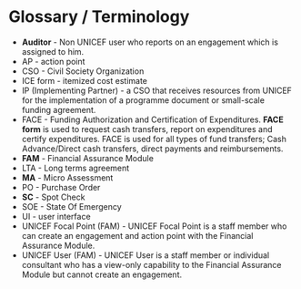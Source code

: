 # Glossary / Terminology

* **Auditor** - Non UNICEF user who reports on an engagement which is assigned to him.
* AP - action point
* CSO - Civil Society Organization
* ICE form - itemized cost estimate
* IP \(Implementing Partner\) - a CSO that receives resources from UNICEF for the implementation of a programme document or small-scale funding agreement.
* FACE - Funding Authorization and Certification of Expenditures. **FACE form** is used to request cash transfers, report on expenditures and certify expenditures. FACE is used for all types of fund transfers; Cash Advance/Direct cash transfers, direct payments and reimbursements.
* **FAM** -  Financial Assurance Module
* LTA - Long terms agreement
* **MA** - Micro Assessment
* PO - Purchase Order
* **SC** - Spot Check
* SOE - State Of Emergency
* UI - user interface
* UNICEF Focal Point \(FAM\) - UNICEF Focal Point is a staff member who can create an engagement and action point with the Financial Assurance Module.
* UNICEF User \(FAM\) - UNICEF User is a staff member or individual consultant who has a view-only capability to the Financial Assurance Module but cannot create an engagement.



